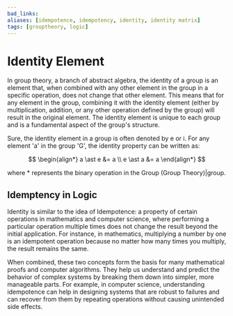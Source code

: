 ```yaml
---
bad_links: 
aliases: [idempotence, idempotency, identity, identity matrix]
tags: [grouptheory, logic]
---
```

# Identity Element

In group theory, a branch of abstract algebra, the identity of a group is an element that, when combined with any other element in the group in a specific operation, does not change that other element. This means that for any element in the group, combining it with the identity element (either by multiplication, addition, or any other operation defined by the group) will result in the original element. The identity element is unique to each group and is a fundamental aspect of the group's structure.

Sure, the identity element in a group is often denoted by e or i. For any element 'a' in the group 'G', the identity property can be written as:

$$
\begin{align*}
a \ast e &= a \\
e \ast a &= a 
\end{align*}
$$

where * represents the binary operation in the Group (Group Theory)|group.

## Idemptency in Logic

Identity is similar to the idea of Idempotence: a property of certain operations in mathematics and computer science, where performing a particular operation multiple times does not change the result beyond the initial application. For instance, in mathematics, multiplying a number by one is an idempotent operation because no matter how many times you multiply, the result remains the same.

When combined, these two concepts form the basis for many mathematical proofs and computer algorithms. They help us understand and predict the behavior of complex systems by breaking them down into simpler, more manageable parts. For example, in computer science, understanding idempotence can help in designing systems that are robust to failures and can recover from them by repeating operations without causing unintended side effects.